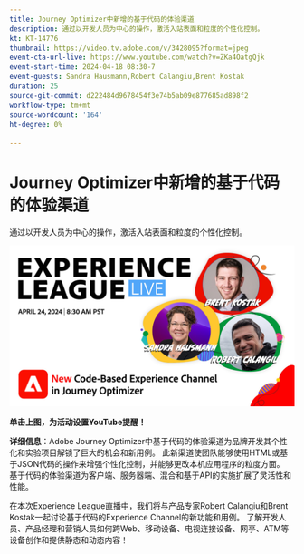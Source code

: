 ```yaml
---
title: Journey Optimizer中新增的基于代码的体验渠道
description: 通过以开发人员为中心的操作，激活入站表面和粒度的个性化控制。
kt: KT-14776
thumbnail: https://video.tv.adobe.com/v/3428095?format=jpeg
event-cta-url-live: https://www.youtube.com/watch?v=ZKa4OatgQjk
event-start-time: 2024-04-18 08:30-7
event-guests: Sandra Hausmann,Robert Calangiu,Brent Kostak
duration: 25
source-git-commit: d222484d9678454f3e74b5ab09e877685ad898f2
workflow-type: tm+mt
source-wordcount: '164'
ht-degree: 0%

---
```


# Journey Optimizer中新增的基于代码的体验渠道

通过以开发人员为中心的操作，激活入站表面和粒度的个性化控制。

[![ExL LIVE 2024年1月17日](assets/WebBanner-Apr24-2024.jpg)](https://www.youtube.com/watch?v=ZKa4OatgQjk)

**单击上图，为活动设置YouTube提醒！**

**详细信息**：Adobe Journey Optimizer中基于代码的体验渠道为品牌开发其个性化和实验项目解锁了巨大的机会和新用例。 此新渠道使团队能够使用HTML或基于JSON代码的操作来增强个性化控制，并能够更改本机应用程序的粒度方面。 基于代码的体验渠道为客户端、服务器端、混合和基于API的实施扩展了灵活性和性能。

在本次Experience League直播中，我们将与产品专家Robert Calangiu和Brent Kostak一起讨论基于代码的Experience Channel的新功能和用例。 了解开发人员、产品经理和营销人员如何跨Web、移动设备、电视连接设备、网亭、ATM等设备创作和提供静态和动态内容！
